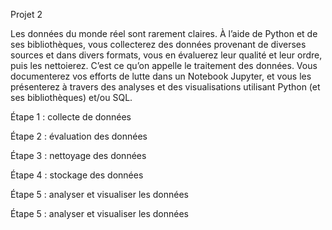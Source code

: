Projet 2

Les données du monde réel sont rarement claires. À l’aide de Python et de ses bibliothèques, vous collecterez des données provenant de diverses sources et dans divers formats, vous en évaluerez leur qualité et leur ordre, puis les nettoierez. C’est ce qu’on appelle le traitement des données. Vous documenterez vos efforts de lutte dans un Notebook Jupyter, et vous les présenterez à travers des analyses et des visualisations utilisant Python (et ses bibliothèques) et/ou SQL.

Étape 1 : collecte de données

Étape 2 : évaluation des données

Étape 3 : nettoyage des données

Étape 4 : stockage des données

Étape 5 : analyser et visualiser les données

Étape 5 : analyser et visualiser les données